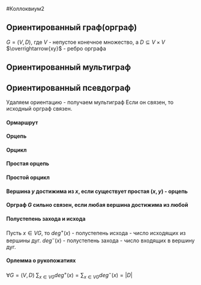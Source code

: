 #Коллоквиум2 
## Ориентированный граф(орграф)
 $G = (V, D)$, где $V$ - непустое конечное множество, а $D \subseteq V\times V$
$\overrightarrow{xу}$ - ребро орграфа
## Ориентированный мультиграф
## Ориентированный псевдограф

Удаляем ориентацию - получаем мультиграф
Если он связен, то исходный орграф связен.

#### Ормаршрут
#### Орцепь 
#### Орцикл
#### Простая орцепь
#### Простой орцикл
#### Вершина $y$ достижима из $x$, если существует простая $(x,y)$ - орцепь
#### Орграф $G$ сильно связен, если любая вершина достижима из любой
#### Полустепень захода и исхода
Пусть $x \in VG$, то $deg^{+}(x)$ - полустепень исхода - число исходящих из вершины дуг.
$deg^{-}(x)$ - полустепень захода - число входящих в вершину дуг.

#### Орлемма о рукопожатиях
 $\forall G = (V, D)\ \sum_{x\in VG} deg^+(x) = \sum_{x\in VG} deg^-(x) = |D|$